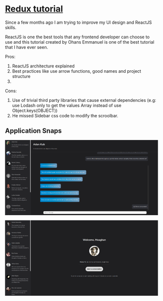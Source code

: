 # [Redux tutorial](https://medium.com/free-code-camp/understanding-redux-the-worlds-easiest-guide-to-beginning-redux-c695f45546f6)

Since a few months ago I am trying to improve my UI design and ReactJS skills.

ReactJS is one the best tools that any frontend developer can choose to use and this tutorial created by Ohans Emmanuel is one of the best tutorial that I have ever seen.

Pros:
1. ReactJS architecture explained
2. Best practices like use arrow functions, good names and project structure
3.

Cons:
1. Use of trivial third party libraries that cause external dependencies (e.g: use Lodash only to get the values Array instead of use Object.keys(OBJECT))
2. He missed Sidebar css code to modify the scroolbar.

## Application Snaps

![Snapshot 1](./snap1.png)

![Snapshot 2](./snap2.png)
